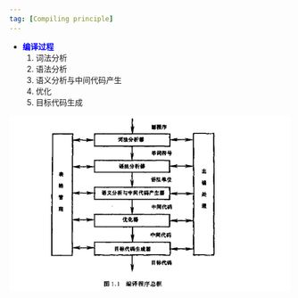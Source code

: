 ```yaml
---
tag: [Compiling principle]
---
```


- **<font color = "blue">编译过程</font>**
    1. 词法分析
    2. 语法分析
    3. 语义分析与中间代码产生
    4. 优化
    5. 目标代码生成  
   
![编译程序总框](../img/编译程序总框.png)